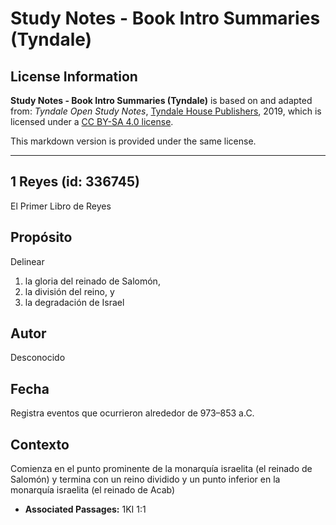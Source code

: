 # Study Notes - Book Intro Summaries (Tyndale)

## License Information

**Study Notes - Book Intro Summaries (Tyndale)** is based on and adapted from: _Tyndale Open Study Notes_, [Tyndale House Publishers](https://tyndaleopenresources.com/), 2019, which is licensed under a [CC BY-SA 4.0 license](https://creativecommons.org/licenses/by-sa/4.0/legalcode.en).

This markdown version is provided under the same license.



--------------------------------

## 1 Reyes (id: 336745)

El Primer Libro de Reyes

Propósito
---------

Delinear

1. la gloria del reinado de Salomón,
2. la división del reino, y
3. la degradación de Israel

Autor
-----

Desconocido

Fecha
-----

Registra eventos que ocurrieron alrededor de 973–853 a.C.

Contexto
--------

Comienza en el punto prominente de la monarquía israelita (el reinado de Salomón) y termina con un reino dividido y un punto inferior en la monarquía israelita (el reinado de Acab)

* **Associated Passages:** 1KI 1:1

